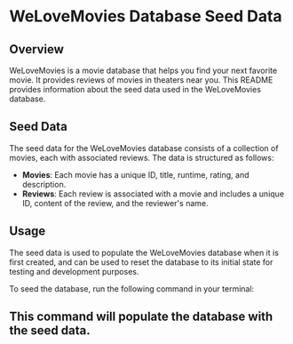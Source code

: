 # WeLoveMovies Database Seed Data

## Overview

WeLoveMovies is a movie database that helps you find your next favorite movie. It provides reviews of movies in theaters near you. This README provides information about the seed data used in the WeLoveMovies database.

## Seed Data

The seed data for the WeLoveMovies database consists of a collection of movies, each with associated reviews. The data is structured as follows:

- **Movies**: Each movie has a unique ID, title, runtime, rating, and description.
- **Reviews**: Each review is associated with a movie and includes a unique ID, content of the review, and the reviewer's name.

## Usage

The seed data is used to populate the WeLoveMovies database when it is first created, and can be used to reset the database to its initial state for testing and development purposes.

To seed the database, run the following command in your terminal:

## This command will populate the database with the seed data.
```bash npm run seed
```
